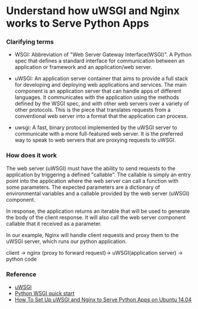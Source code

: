 # Understand how uWSGI and Nginx works to Serve Python Apps

### Clarifying terms
* WSGI: Abbreviation of "Web Server Gateway Interface(WSGI)". A Python spec that defines a standard interface for communication between an application or framework and an application/web server.

* uWSGI: An application server container that aims to provide a full stack for developing and deploying web applications and services. The main component is an application server that can handle apps of different languages. It communicates with the application using the methods defined by the WSGI spec, and with other web servers over a variety of other protocols. This is the piece that translates requests from a conventional web server into a format that the application can process.

* uwsgi: A fast, binary protocol implemented by the uWSGI server to communicate with a more full-featured web server. It is the preferred way to speak to web servers that are proxying requests to uWSGI.

### How does it work
The web server (uWSGI) must have the ability to send requests to the application by triggering a defined "callable". The callable is simply an entry point into the application where the web server can call a function with some parameters. The expected parameters are a dictionary of environmental variables and a callable provided by the web server (uWSGI) component.

In response, the application returns an iterable that will be used to generate the body of the client response. It will also call the web server component callable that it received as a parameter.

In our example, Nginx will handle client requests and proxy them to the uWSGI server, which runs our python application.

client -> nginx (proxy to forward request)-> uWSGI(application server) -> python code


### Reference
* [uWSGI](https://github.com/unbit/uwsgi)
* [Python WSGI quick start](http://uwsgi-docs.readthedocs.io/en/latest/WSGIquickstart.html)
* [How To Set Up uWSGI and Nginx to Serve Python Apps on Ubuntu 14.04](https://www.digitalocean.com/community/tutorials/how-to-set-up-uwsgi-and-nginx-to-serve-python-apps-on-ubuntu-14-04)
